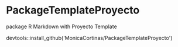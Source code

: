 # PackageTemplateProyecto
package R Markdown with Proyecto Template

devtools::install_github('MonicaCortinas/PackageTemplateProyecto')
